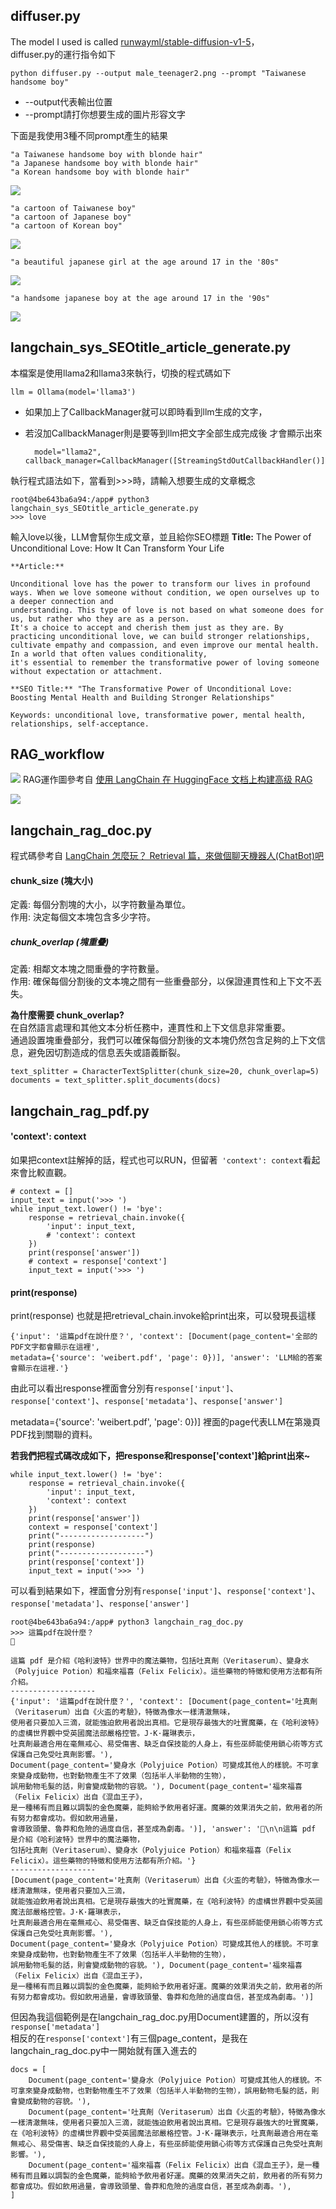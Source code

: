 ## diffuser.py
The model I used is called [runwayml/stable-diffusion-v1-5](https://huggingface.co/runwayml/stable-diffusion-v1-5)，<br />
diffuser.py的運行指令如下

    python diffuser.py --output male_teenager2.png --prompt "Taiwanese handsome boy"

* --output代表輸出位置
* --prompt請打你想要生成的圖片形容文字

下面是我使用3種不同prompt產生的結果

    "a Taiwanese handsome boy with blonde hair"
    "a Japanese handsome boy with blonde hair"
    "a Korean handsome boy with blonde hair"

![](https://github.com/weitsung50110/Huggingface_Langchain_kit/blob/master/example_pics/happy_boy0000.png)


    "a cartoon of Taiwanese boy"
    "a cartoon of Japanese boy"
    "a cartoon of Korean boy"

![](https://github.com/weitsung50110/Huggingface_Langchain_kit/blob/master/example_pics/happy_boy00.png)

    "a beautiful japanese girl at the age around 17 in the '80s"
    
![](https://github.com/weitsung50110/Huggingface_Langchain_kit/blob/master/example_pics/happy_boy000.png)

    "a handsome japanese boy at the age around 17 in the '90s"

![](https://github.com/weitsung50110/Huggingface_Langchain_kit/blob/master/example_pics/happy_boy00000.png)

## langchain_sys_SEOtitle_article_generate.py

本檔案是使用llama2和llama3來執行，切換的程式碼如下

    llm = Ollama(model='llama3')
    
* 如果加上了CallbackManager就可以即時看到llm生成的文字，
* 若沒加CallbackManager則是要等到llm把文字全部生成完成後 才會顯示出來

        model="llama2", callback_manager=CallbackManager([StreamingStdOutCallbackHandler()])

執行程式語法如下，當看到>>>時，請輸入想要生成的文章概念

    root@4be643ba6a94:/app# python3 langchain_sys_SEOtitle_article_generate.py
    >>> love

輸入love以後，LLM會幫你生成文章，並且給你SEO標題
    **Title:** The Power of Unconditional Love: How It Can Transform Your Life
    
    **Article:**
    
    Unconditional love has the power to transform our lives in profound ways. When we love someone without condition, we open ourselves up to a deeper connection and  
    understanding. This type of love is not based on what someone does for us, but rather who they are as a person. 
    It's a choice to accept and cherish them just as they are. By practicing unconditional love, we can build stronger relationships, 
    cultivate empathy and compassion, and even improve our mental health. In a world that often values conditionality, 
    it's essential to remember the transformative power of loving someone without expectation or attachment.
    
    **SEO Title:** "The Transformative Power of Unconditional Love: Boosting Mental Health and Building Stronger Relationships"

    Keywords: unconditional love, transformative power, mental health, relationships, self-acceptance.


## RAG_workflow
![](https://github.com/weitsung50110/Huggingface_Langchain_kit/blob/master/example_pics/RAG_workflow.png)
RAG運作圖參考自 [使用 LangChain 在 HuggingFace 文档上构建高级 RAG](https://huggingface.co/learn/cookbook/zh-CN/advanced_rag)

![](https://github.com/weitsung50110/Huggingface_Langchain_kit/blob/master/example_pics/rag2.png)

## langchain_rag_doc.py
程式碼參考自 [LangChain 怎麼玩？ Retrieval 篇，來做個聊天機器人(ChatBot)吧](https://myapollo.com.tw/blog/langchain-tutorial-retrieval/)

#### chunk_size (塊大小) <br />
定義: 每個分割塊的大小，以字符數量為單位。<br />
作用: 決定每個文本塊包含多少字符。

##### chunk_overlap (塊重疊) <br />
定義: 相鄰文本塊之間重疊的字符數量。<br />
作用: 確保每個分割後的文本塊之間有一些重疊部分，以保證連貫性和上下文不丟失。

**為什麼需要 chunk_overlap?**<br />
在自然語言處理和其他文本分析任務中，連貫性和上下文信息非常重要。<br />
通過設置塊重疊部分，我們可以確保每個分割後的文本塊仍然包含足夠的上下文信息，避免因切割造成的信息丟失或語義斷裂。

    text_splitter = CharacterTextSplitter(chunk_size=20, chunk_overlap=5) 
    documents = text_splitter.split_documents(docs)

## langchain_rag_pdf.py

#### 'context': context
如果把context註解掉的話，程式也可以RUN，但留著` 'context': context`看起來會比較直觀。

    # context = []
    input_text = input('>>> ')
    while input_text.lower() != 'bye':
        response = retrieval_chain.invoke({
            'input': input_text,
            # 'context': context
        })
        print(response['answer'])
        # context = response['context']
        input_text = input('>>> ')

#### print(response) 
print(response) 也就是把retrieval_chain.invoke給print出來，可以發現長這樣

    {'input': '這篇pdf在說什麼？', 'context': [Document(page_content='全部的PDF文字都會顯示在這裡', 
    metadata={'source': 'weibert.pdf', 'page': 0})], 'answer': 'LLM給的答案會顯示在這裡.'}

由此可以看出response裡面會分別有`response['input']`、`response['context']`、`response['metadata']`、`response['answer']`

metadata={'source': 'weibert.pdf', 'page': 0})] 裡面的page代表LLM在第幾頁PDF找到關聯的資料。

**若我們把程式碼改成如下，把response和response['context']給print出來~**

    while input_text.lower() != 'bye':
        response = retrieval_chain.invoke({
            'input': input_text,
            'context': context
        })
        print(response['answer'])
        context = response['context']
        print("-------------------")
        print(response)
        print("-------------------")
        print(response['context'])
        input_text = input('>>> ')

可以看到結果如下，裡面會分別有`response['input']`、`response['context']`、`response['metadata']`、`response['answer']` <br />
    
    root@4be643ba6a94:/app# python3 langchain_rag_doc.py
    >>> 這篇pdf在說什麼？
    🤔
    
    這篇 pdf 是介紹《哈利波特》世界中的魔法藥物，包括吐真劑（Veritaserum）、變身水（Polyjuice Potion）和福來福喜（Felix Felicix）。這些藥物的特徵和使用方法都有所介紹。
    -------------------
    {'input': '這篇pdf在說什麼？', 'context': [Document(page_content='吐真劑（Veritaserum）出自《火盃的考驗》，特徵為像水一樣清澈無味，
    使用者只要加入三滴，就能強迫飲用者說出真相。它是現存最強大的吐實魔藥，在《哈利波特》的虛構世界觀中受英國魔法部嚴格控管。J·K·羅琳表示，
    吐真劑最適合用在毫無戒心、易受傷害、缺乏自保技能的人身上，有些巫師能使用鎖心術等方式保護自己免受吐真劑影響。'), 
    Document(page_content='變身水（Polyjuice Potion）可變成其他人的樣貌。不可拿來變身成動物，也對動物產生不了效果（包括半人半動物的生物），
    誤用動物毛髮的話，則會變成動物的容貌。'), Document(page_content='福來福喜（Felix Felicix）出自《混血王子》，
    是一種稀有而且難以調製的金色魔藥，能夠給予飲用者好運。魔藥的效果消失之前，飲用者的所有努力都會成功。假如飲用過量，
    會導致頭暈、魯莽和危險的過度自信，甚至成為劇毒。')], 'answer': '🤔\n\n這篇 pdf 是介紹《哈利波特》世界中的魔法藥物，
    包括吐真劑（Veritaserum）、變身水（Polyjuice Potion）和福來福喜（Felix Felicix）。這些藥物的特徵和使用方法都有所介紹。'}
    -------------------
    [Document(page_content='吐真劑（Veritaserum）出自《火盃的考驗》，特徵為像水一樣清澈無味，使用者只要加入三滴，
    就能強迫飲用者說出真相。它是現存最強大的吐實魔藥，在《哈利波特》的虛構世界觀中受英國魔法部嚴格控管。J·K·羅琳表示，
    吐真劑最適合用在毫無戒心、易受傷害、缺乏自保技能的人身上，有些巫師能使用鎖心術等方式保護自己免受吐真劑影響。'), 
    Document(page_content='變身水（Polyjuice Potion）可變成其他人的樣貌。不可拿來變身成動物，也對動物產生不了效果（包括半人半動物的生物），
    誤用動物毛髮的話，則會變成動物的容貌。'), Document(page_content='福來福喜（Felix Felicix）出自《混血王子》，
    是一種稀有而且難以調製的金色魔藥，能夠給予飲用者好運。魔藥的效果消失之前，飲用者的所有努力都會成功。假如飲用過量，會導致頭暈、魯莽和危險的過度自信，甚至成為劇毒。')]

但因為我這個範例是在langchain_rag_doc.py用Document建置的，所以沒有`response['metadata']` <br />
相反的在`response['context']`有三個page_content，是我在langchain_rag_doc.py中一開始就有匯入進去的

    docs = [
        Document(page_content='變身水（Polyjuice Potion）可變成其他人的樣貌。不可拿來變身成動物，也對動物產生不了效果（包括半人半動物的生物），誤用動物毛髮的話，則會變成動物的容貌。'),
        Document(page_content='吐真劑（Veritaserum）出自《火盃的考驗》，特徵為像水一樣清澈無味，使用者只要加入三滴，就能強迫飲用者說出真相。它是現存最強大的吐實魔藥，在《哈利波特》的虛構世界觀中受英國魔法部嚴格控管。J·K·羅琳表示，吐真劑最適合用在毫無戒心、易受傷害、缺乏自保技能的人身上，有些巫師能使用鎖心術等方式保護自己免受吐真劑影響。'),
        Document(page_content='福來福喜（Felix Felicix）出自《混血王子》，是一種稀有而且難以調製的金色魔藥，能夠給予飲用者好運。魔藥的效果消失之前，飲用者的所有努力都會成功。假如飲用過量，會導致頭暈、魯莽和危險的過度自信，甚至成為劇毒。'),
    ]

    

